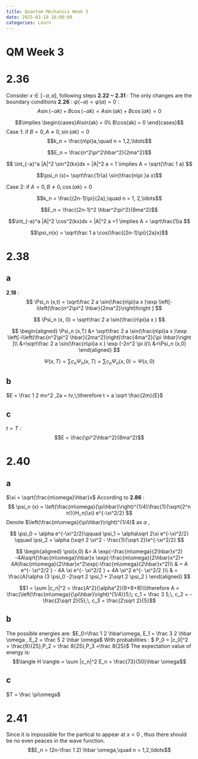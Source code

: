 ```yaml
---
title: Quantom Mechanics Week 3
date: 2025-03-10 16:00:00
categories: Learn
---
```

# QM Week 3
# 2.36
Consider $x\in [-a,a]$, following steps **2.22 ~ 2.31** :
The only changes are the boundary conditions **2.26** : $\psi(-a) = \psi(a) = 0$ :
$$A\sin(-ak) + B\cos(-ak) = A\sin(ak) + B\cos(ak) = 0$$

$$\implies \begin{cases}A\sin(ak) = 0\\ B\cos(ak) = 0 \end{cases}$$
Case 1: if $B = 0,\,A\neq 0,\,\sin (ak) = 0$ 
$$k_n = \frac{n\pi}a,\quad n = 1,2,\ldots$$

$$E_n = \frac{n^2\pi^2\hbar^2}{2ma^2}$$


$$
\int_{-a}^a |A|^2 \sin^2(kx)dx = |A|^2 a = 1 \implies A = \sqrt{\frac 1 a}
$$

$$\psi_n (x)= \sqrt\frac{1}{a} \sin(\frac{n\pi }a x)$$

Case 2: if $A=0,\,B\neq 0,\, \cos(ak) = 0$

$$k_n = \frac{(2n-1)\pi}{2a},\quad n = 1, 2,\ldots$$

$$E_n = \frac{(2n-1)^2 \hbar^2\pi^2}{8ma^2}$$

$$\int_{-a}^a |A|^2 \cos^2(kx)dx = |A|^2 a =1 \implies A = \sqrt\frac{1}a $$

$$\psi_n(x) = \sqrt\frac 1 a \cos(\frac{(2n-1)\pi}{2a}x)$$

# 2.38
## a
**2.18** : 
$$
\Psi_n (x,t) = \sqrt\frac 2 a \sin(\frac{n\pi}a x )\exp \left[-i\left(\frac{n^2\pi^2 \hbar}{2ma^2}\right)t\right ]
$$


$$
\Psi_n (x, 0) = \sqrt\frac 2 a \sin(\frac{n\pi}a x )
$$

$$
\begin{aligned}
\Psi_n (x,T) &= \sqrt\frac 2 a \sin(\frac{n\pi}a x )\exp \left[-i\left(\frac{n^2\pi^2 \hbar}{2ma^2}\right)\frac{4ma^2}{\pi \hbar}\right ]\\
&=\sqrt\frac 2 a \sin(\frac{n\pi}a x ) \exp (-2n^2 \pi i)\\
&=\Psi_n (x,0)
\end{aligned}
$$

$$
\Psi(x,T) = \sum c_n \Psi_n (x,T) = \sum c_n \Psi_n(x,0) = \Psi(x,0)
$$

## b
$E = \frac 1 2 mv^2 ,2a = tv,\;\therefore t = a \sqrt \frac{2m}{E}$

## c 
$t = T$ : 
$$E = \frac{\pi^2\hbar^2}{8ma^2}$$

# 2.40
## a 
$\xi = \sqrt{\frac{m\omega}\hbar}x$
According to **2.86** :
$$
\psi_n (x) = \left(\frac{m\omega}{\pi\hbar}\right)^{1/4}\frac{1}{\sqrt{2^n n!}}H_n(\xi) e^{-\xi^2/2}
$$
Denote $\left(\frac{m\omega}{\pi\hbar}\right)^{1/4}$ as $\alpha$ ,

$$
\psi_0 = \alpha e^{-\xi^2/2}\qquad \psi_1 = \alpha\sqrt 2\xi e^{-\xi^2/2} \qquad \psi_2 = \alpha (\sqrt 2 \xi^2 - \frac{1}{\sqrt 2})e^{-\xi^2/2}
$$

$$
\begin{aligned}
\psi(x,0) &= A \exp(-\frac{m\omega}{2\hbar}x^2) -4A\sqrt{\frac{m\omega}\hbar}x \exp(-\frac{m\omega}{2\hbar}x^2)+ 4A\frac{m\omega}{2\hbar}x^2\exp(-\frac{m\omega}{2\hbar}x^2)\\
& = A e^{- \xi^2/2 } - 4A \xi e^{- \xi^2/2 } + 4A \xi^2 e^{- \xi^2/2 }\\
& = \frac{A}\alpha (3 \psi_0 -2\sqrt 2 \psi_1 + 2\sqrt 2 \psi_2 )
\end{aligned}
$$

$$1 = \sum |c_n|^2 = \frac{A^2}{\alpha^2}(9+8+8)\\\therefore A = \frac{\left(\frac{m\omega}{\pi\hbar}\right)^{1/4}}5;\; c_1 = \frac 3 5,\, c_2 = -\frac{2\sqrt 2}{5},\, c_3 = \frac{2\sqrt 2}{5}$$

## b
The possible energies are: $E_0=\frac 1 2 \hbar\omega, E_1 = \frac 3 2 \hbar \omega , E_2 = \frac 5 2 \hbar \omega$
With probabilities : $ P_0 = |c_0|^2 = \frac{9}{25},P_2 = \frac 8{25},P_3 =\frac 8{25}$
The expectation value of energy is:
$$\langle H \rangle = \sum |c_n|^2 E_n = \frac{73}{50}\hbar \omega$$

## c
$T = \frac \pi\omega$

# 2.41
Since it is impossible for the partical to appear at $x< 0$ , thus there should be no even peaces in the wave function.
$$E_n = (2n-\frac 1 2) \hbar \omega,\quad n = 1,2,\ldots$$
